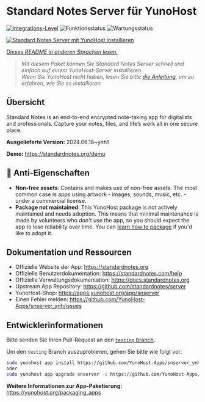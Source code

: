 <!--
N.B.: Diese README wurde automatisch von <https://github.com/YunoHost/apps/tree/master/tools/readme_generator> generiert.
Sie darf NICHT von Hand bearbeitet werden.
-->

# Standard Notes Server für YunoHost

[![Integrations-Level](https://apps.yunohost.org/badge/integration/snserver)](https://ci-apps.yunohost.org/ci/apps/snserver/)
![Funktionsstatus](https://apps.yunohost.org/badge/state/snserver)
![Wartungsstatus](https://apps.yunohost.org/badge/maintained/snserver)

[![Standard Notes Server mit YunoHost installieren](https://install-app.yunohost.org/install-with-yunohost.svg)](https://install-app.yunohost.org/?app=snserver)

*[Dieses README in anderen Sprachen lesen.](./ALL_README.md)*

> *Mit diesem Paket können Sie Standard Notes Server schnell und einfach auf einem YunoHost-Server installieren.*  
> *Wenn Sie YunoHost nicht haben, lesen Sie bitte [die Anleitung](https://yunohost.org/install), um zu erfahren, wie Sie es installieren.*

## Übersicht

Standard Notes is an end-to-end encrypted note-taking app for digitalists and professionals. Capture your notes, files, and life’s work all in one secure place.


**Ausgelieferte Version:** 2024.06.18~ynh1

**Demo:** <https://standardnotes.org/demo>
## :red_circle: Anti-Eigenschaften

- **Non-free assets**: Contains and makes use of non-free assets. The most common case is apps using artwork - images, sounds, music, etc. - under a commercial license.
- **Package not maintained**: This YunoHost package is not actively maintained and needs adoption. This means that minimal maintenance is made by volunteers who don't use the app, so you should expect the app to lose reliability over time. You can [learn how to package](https://yunohost.org/packaging_apps_intro) if you'd like to adopt it.

## Dokumentation und Ressourcen

- Offizielle Website der App: <https://standardnotes.org>
- Offizielle Benutzerdokumentation: <https://standardnotes.com/help>
- Offizielle Verwaltungsdokumentation: <https://docs.standardnotes.org>
- Upstream App Repository: <https://github.com/standardnotes/server>
- YunoHost-Shop: <https://apps.yunohost.org/app/snserver>
- Einen Fehler melden: <https://github.com/YunoHost-Apps/snserver_ynh/issues>

## Entwicklerinformationen

Bitte senden Sie Ihren Pull-Request an den [`testing` branch](https://github.com/YunoHost-Apps/snserver_ynh/tree/testing).

Um den `testing` Branch auszuprobieren, gehen Sie bitte wie folgt vor:

```bash
sudo yunohost app install https://github.com/YunoHost-Apps/snserver_ynh/tree/testing --debug
oder
sudo yunohost app upgrade snserver -u https://github.com/YunoHost-Apps/snserver_ynh/tree/testing --debug
```

**Weitere Informationen zur App-Paketierung:** <https://yunohost.org/packaging_apps>
